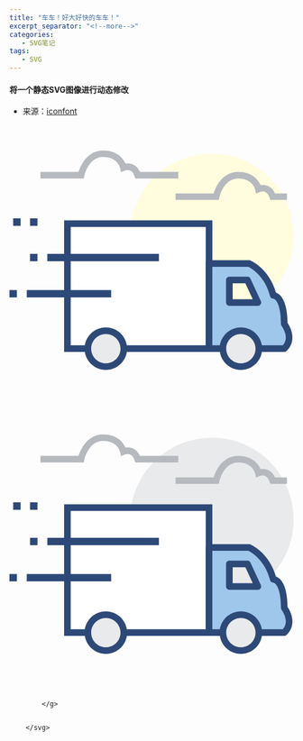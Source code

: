 ```yaml
---
title: "车车！好大好快的车车！"
excerpt_separator: "<!--more-->"
categories:
   - SVG笔记
tags: 
   - SVG
---
```

#### 将一个静态SVG图像进行动态修改

<!--more-->

- 来源：[iconfont](https://www.iconfont.cn/)

<style>
    #rr1{
          animation: move 1s ease 1s infinite alternate;



    }
    @keyframes move{
                   0%{transform:scale(0.6);}
                   100%{transform: translate(1600px);}

    }
    
</style>
<body>
    <svg t="1606147671865" class="icon" viewBox="0 0 1027 1024" version="1.1" xmlns="http://www.w3.org/2000/svg" p-id="4235" width="800" height="800"  rect id="rr1">
         <g>
        <path d="M1027.564 400.709c0 163.316-132.385 295.711-295.7 295.711-163.363 0-295.746-132.395-295.746-295.711 0-163.328 132.382-295.734 295.746-295.734 163.316 0 295.7 132.406 295.7 295.734z" fill="#FFFddd" p-id="4236"></path>
        <path d="M209.494 358.032h512.043v451.817H209.494z" fill="#FFFFFF" p-id="4237"></path><path d="M733.447 821.756H197.586V346.123h535.861v475.633zM221.402 797.94H709.63v-428H221.402v428z" fill="#2D4978" p-id="4238"></path>
        <path d="M993.421 720.538c0-105.183-39.678-103.205-39.678-103.205-21.863-87.322-87.308-115.116-87.308-115.116H721.537v307.631h271.884c39.724-37.7 0-89.31 0-89.31z m-198.437-77.401V561.758h65.494l37.725 81.379H794.984z" fill="#9EC7EB" p-id="4239"></path>
        <path d="M993.421 821.756H721.537c-6.582 0-11.907-5.326-11.907-11.907V502.217c0-6.581 5.325-11.907 11.907-11.907h144.898c1.604 0 3.184 0.324 4.648 0.941 2.816 1.198 67.611 29.619 92.288 116.034 15.653 5.547 41.167 27.153 41.934 109.358 15.468 22.327 32.002 67.97-3.697 101.834a11.814 11.814 0 0 1-8.187 3.279zM733.447 797.94h254.929c25.978-29.467-3.119-68.46-4.421-70.169-1.558-2.069-2.441-4.628-2.441-7.233 0-73.191-20.096-90.729-27.839-91.31-5.489 0.617-10.095-3.488-11.489-9.001-18.166-72.622-67.54-100.717-78.402-106.102H733.447V797.94z m164.756-142.894H794.984c-6.581 0-11.906-5.328-11.906-11.909v-81.379c0-6.582 5.325-11.908 11.906-11.908h65.494a11.95 11.95 0 0 1 10.816 6.896l37.724 81.379c1.697 3.687 1.419 8.001-0.767 11.42a11.942 11.942 0 0 1-10.048 5.501z m-91.308-23.817h72.656l-26.676-57.563h-45.98v57.563z" fill="#2D4978" p-id="4240"></path>
        <path d="M901.6 809.849c0 35.863-29.072 64.936-64.935 64.936-35.866 0-64.938-29.072-64.938-64.936 0-35.864 29.071-64.936 64.938-64.936 35.862 0 64.935 29.071 64.935 64.936z" fill="#E9EAEB" p-id="4241"></path><path d="M836.665 886.692c-42.376 0-76.845-34.468-76.845-76.844 0-42.375 34.469-76.844 76.845-76.844s76.842 34.469 76.842 76.844c0 42.377-34.466 76.844-76.842 76.844z m0-129.871c-29.235 0-53.028 23.792-53.028 53.027 0 29.234 23.793 53.028 53.028 53.028 29.232 0 53.027-23.794 53.027-53.028 0-29.235-23.795-53.027-53.027-53.027z" fill="#2D4978" p-id="4242"></path>
        <path d="M348.437 809.849m-64.936 0a64.936 64.936 0 1 0 129.872 0 64.936 64.936 0 1 0-129.872 0Z" fill="#E9EAEB" p-id="4243"></path>
        <path d="M348.437 886.692c-42.375 0-76.844-34.468-76.844-76.844 0-42.375 34.469-76.844 76.844-76.844 42.376 0 76.843 34.469 76.843 76.844 0 42.377-34.467 76.844-76.843 76.844z m0-129.871c-29.235 0-53.028 23.792-53.028 53.027 0 29.234 23.792 53.028 53.028 53.028 29.234 0 53.028-23.794 53.028-53.028-0.001-29.235-23.794-53.027-53.028-53.027zM13.396 338.983h26.793v26.793H13.396zM74.413 338.983h26.793v26.793H74.413zM74.413 466.994h26.793v26.792H74.413zM136.93 466.994h403.383v26.792H136.93zM0 597.982h26.793v26.792H0zM62.506 597.982h305.142v26.792H62.506z" fill="#2D4978" p-id="4244"></path>
        <path d="M610.272 194.599H454.724l-2.651-8.304c-3.303-10.408-8.349-17.233-14.955-20.28-9.559-4.407-20.537-0.173-20.653-0.127l-13.443 5.663-2.861-14.315c-0.349-1.559-9.326-40.353-61.541-40.353-52.702 0-67.377 65.494-67.982 68.286l-2.023 9.408-156.479 0.023v-23.817h137.64c9.489-31.223 36.747-77.715 88.844-77.715 47.889 0 71.891 26.747 81.054 47.621 7.512-1 17.42-0.919 27.421 3.698 10.721 4.941 18.955 13.804 24.536 26.396h138.64v23.816zM1003.33 272.314h-60.285l-2.652-8.291c-3.279-10.338-8.277-17.142-14.815-20.223-9.768-4.604-20.837-0.221-20.93-0.163l-13.329 5.338-2.884-14.037c-0.349-1.558-9.279-40.34-61.491-40.34-52.703 0-67.38 65.494-67.982 68.284l-2.024 9.408-156.479 0.023v-23.815h137.639c9.489-31.223 36.749-77.716 88.847-77.716 47.888 0 71.865 26.748 81.006 47.622 7.489-1 17.442-0.919 27.445 3.697 10.72 4.943 18.954 13.804 24.559 26.398h43.377v23.815z" fill="#B6B9BE" p-id="4245"></path>
         </g>   
    </svg>
    <br/>
        <svg t="1606147671865" class="icon" viewBox="0 0 1027 1024" version="1.1" xmlns="http://www.w3.org/2000/svg" p-id="4235" width="800" height="800"  >
            <g>
                <path d="M1027.564 400.709c0 163.316-132.385 295.711-295.7 295.711-163.363 0-295.746-132.395-295.746-295.711 0-163.328 132.382-295.734 295.746-295.734 163.316 0 295.7 132.406 295.7 295.734z" fill="#E9EAEB" p-id="4236"></path>
                <path d="M209.494 358.032h512.043v451.817H209.494z" fill="#FFFFFF" p-id="4237"></path><path d="M733.447 821.756H197.586V346.123h535.861v475.633zM221.402 797.94H709.63v-428H221.402v428z" fill="#2D4978" p-id="4238"></path>
                <path d="M993.421 720.538c0-105.183-39.678-103.205-39.678-103.205-21.863-87.322-87.308-115.116-87.308-115.116H721.537v307.631h271.884c39.724-37.7 0-89.31 0-89.31z m-198.437-77.401V561.758h65.494l37.725 81.379H794.984z" fill="#9EC7EB" p-id="4239"></path>
                <path d="M993.421 821.756H721.537c-6.582 0-11.907-5.326-11.907-11.907V502.217c0-6.581 5.325-11.907 11.907-11.907h144.898c1.604 0 3.184 0.324 4.648 0.941 2.816 1.198 67.611 29.619 92.288 116.034 15.653 5.547 41.167 27.153 41.934 109.358 15.468 22.327 32.002 67.97-3.697 101.834a11.814 11.814 0 0 1-8.187 3.279zM733.447 797.94h254.929c25.978-29.467-3.119-68.46-4.421-70.169-1.558-2.069-2.441-4.628-2.441-7.233 0-73.191-20.096-90.729-27.839-91.31-5.489 0.617-10.095-3.488-11.489-9.001-18.166-72.622-67.54-100.717-78.402-106.102H733.447V797.94z m164.756-142.894H794.984c-6.581 0-11.906-5.328-11.906-11.909v-81.379c0-6.582 5.325-11.908 11.906-11.908h65.494a11.95 11.95 0 0 1 10.816 6.896l37.724 81.379c1.697 3.687 1.419 8.001-0.767 11.42a11.942 11.942 0 0 1-10.048 5.501z m-91.308-23.817h72.656l-26.676-57.563h-45.98v57.563z" fill="#2D4978" p-id="4240"></path>
                <path d="M901.6 809.849c0 35.863-29.072 64.936-64.935 64.936-35.866 0-64.938-29.072-64.938-64.936 0-35.864 29.071-64.936 64.938-64.936 35.862 0 64.935 29.071 64.935 64.936z" fill="#E9EAEB" p-id="4241"></path><path d="M836.665 886.692c-42.376 0-76.845-34.468-76.845-76.844 0-42.375 34.469-76.844 76.845-76.844s76.842 34.469 76.842 76.844c0 42.377-34.466 76.844-76.842 76.844z m0-129.871c-29.235 0-53.028 23.792-53.028 53.027 0 29.234 23.793 53.028 53.028 53.028 29.232 0 53.027-23.794 53.027-53.028 0-29.235-23.795-53.027-53.027-53.027z" fill="#2D4978" p-id="4242"></path>
                <path d="M348.437 809.849m-64.936 0a64.936 64.936 0 1 0 129.872 0 64.936 64.936 0 1 0-129.872 0Z" fill="#E9EAEB" p-id="4243"></path>
                <path d="M348.437 886.692c-42.375 0-76.844-34.468-76.844-76.844 0-42.375 34.469-76.844 76.844-76.844 42.376 0 76.843 34.469 76.843 76.844 0 42.377-34.467 76.844-76.843 76.844z m0-129.871c-29.235 0-53.028 23.792-53.028 53.027 0 29.234 23.792 53.028 53.028 53.028 29.234 0 53.028-23.794 53.028-53.028-0.001-29.235-23.794-53.027-53.028-53.027zM13.396 338.983h26.793v26.793H13.396zM74.413 338.983h26.793v26.793H74.413zM74.413 466.994h26.793v26.792H74.413zM136.93 466.994h403.383v26.792H136.93zM0 597.982h26.793v26.792H0zM62.506 597.982h305.142v26.792H62.506z" fill="#2D4978" p-id="4244"></path>
                <path d="M610.272 194.599H454.724l-2.651-8.304c-3.303-10.408-8.349-17.233-14.955-20.28-9.559-4.407-20.537-0.173-20.653-0.127l-13.443 5.663-2.861-14.315c-0.349-1.559-9.326-40.353-61.541-40.353-52.702 0-67.377 65.494-67.982 68.286l-2.023 9.408-156.479 0.023v-23.817h137.64c9.489-31.223 36.747-77.715 88.844-77.715 47.889 0 71.891 26.747 81.054 47.621 7.512-1 17.42-0.919 27.421 3.698 10.721 4.941 18.955 13.804 24.536 26.396h138.64v23.816zM1003.33 272.314h-60.285l-2.652-8.291c-3.279-10.338-8.277-17.142-14.815-20.223-9.768-4.604-20.837-0.221-20.93-0.163l-13.329 5.338-2.884-14.037c-0.349-1.558-9.279-40.34-61.491-40.34-52.703 0-67.38 65.494-67.982 68.284l-2.024 9.408-156.479 0.023v-23.815h137.639c9.489-31.223 36.749-77.716 88.847-77.716 47.888 0 71.865 26.748 81.006 47.622 7.489-1 17.442-0.919 27.445 3.697 10.72 4.943 18.954 13.804 24.559 26.398h43.377v23.815z" fill="#B6B9BE" p-id="4245"></path>
       
            </g>
       
       
        </svg>
  </body>


